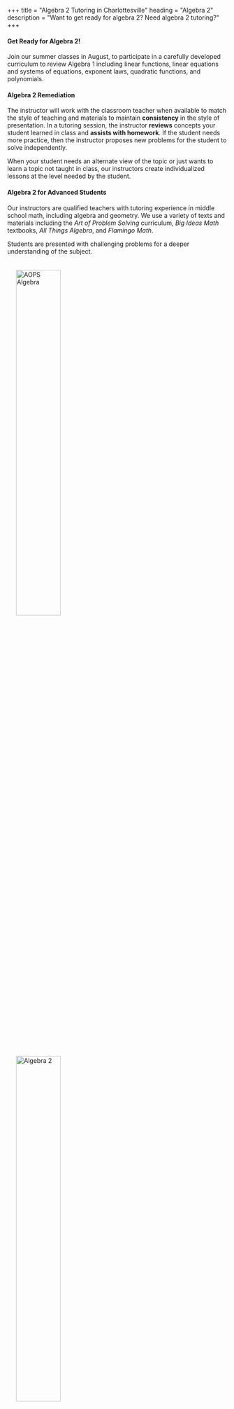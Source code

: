 +++
title = "Algebra 2 Tutoring in Charlottesville"
heading = "Algebra 2"
description = "Want to get ready for algebra 2? Need algebra 2 tutoring?"
+++

<div class="container">

<div class="row">

<div class="col-sm-8 left">

#### Get Ready for Algebra 2! 

Join our summer classes in August, to participate in a carefully developed curriculum to review Algebra 1 including linear functions, linear equations and systems of equations, exponent laws, quadratic functions, and polynomials.

#### Algebra 2 Remediation

The instructor will work with the classroom teacher when available to match the style of teaching and materials to maintain **consistency** in the style of presentation.
In a tutoring session, the instructor **reviews** concepts your student learned in class and **assists with homework**. If the student needs more practice, then the instructor proposes new problems for the student to solve independently.

When your student needs an alternate view of the topic or just wants to learn a topic not taught in class, our instructors create individualized lessons at the level needed by the student.

#### Algebra 2 for Advanced Students

Our instructors are qualified teachers with tutoring experience in middle school math, including algebra and geometry. We use a variety of texts and materials including the *Art of Problem Solving* curriculum, *Big Ideas Math* textbooks, *All Things Algebra*, and *Flamingo Math*.

Students are presented with challenging problems for a deeper understanding of the subject. 

</div>

<div class="col-sm-4">
<a href="https://artofproblemsolving.com/store/book/intermediate-algebra"><img alt="AOPS Algebra" src="/images/intermediate-algebra.gif" width="45%" style="padding:20px;"></a> <br>
<a href="https://bim.easyaccessmaterials.com/index.php?level=13.00"><img alt="Algebra 2" src="/images/bim_alg2_cover.png" width="45%" style="padding:20px;"></a> <br>
<!-- <a href="https://allthingsalgebra.com/"><img alt="All Things Algebra" src="/images/LogoATA.png" width="55%" style="padding:20px;"></a><br> -->
</div>

</div></div>
